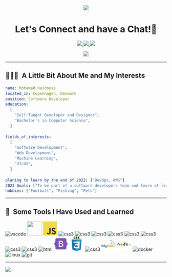 <p align="center">
  <img src="https://capsule-render.vercel.app/api?text=Hey Everyone!🕹️&animation=fadeIn&type=waving&color=gradient&height=100"/>
</p>

<h1 align="center">
  Let's Connect and have a Chat!💬
</h1>

<p align="center">
<a href="https://mihaidouss.github.io/">
  <img height="50" src="https://user-images.githubusercontent.com/46517096/166972883-f5f1d88c-0246-4374-88ac-ded0f2cf0699.png"/>
</a>
<a href="https://www.linkedin.com/in/mihaidouss/">
  <img height="50" src="https://user-images.githubusercontent.com/46517096/166973395-19676cd8-f8ec-4abf-83ff-da8243505b82.png"/>
</a>


<a href="https://www.instagram.com/mihaidouss/">
  <img height="50" src="https://user-images.githubusercontent.com/46517096/166974368-9798f39f-1f46-499c-b14e-81f0a3f83a06.png"/>
</a>
</p>

<p align="center">
  <img src= "https://i.giphy.com/media/q217GUnfKAmJlFcjBX/giphy.webp">
</p>

---

<h2> 👨🏻‍💻 &nbsp;A Little Bit About Me and My Interests</h2>

```yaml
name: Mohamad Haidouss
located_in: Copenhagen, Denmark
position: Software Developer
education:
  [
    "Self-Taught Developer and Designer",
    "Bachelor's in Computer Science",
  ]

fields_of_interests:
  [
    "Software Development",
    "Web Development",
    "Machine Learning",
    "UI/UX",
  ]
  
planing to learn by the end of 2022: ["DevOps, AWS"]
2023 Goals: ["To be part of a software developers team and learn at least 5 new Technologies."]
hobbies: ["Football", "Fishing", "Pets"]
```
  
---  
  
<h2> 🚀 &nbsp;Some Tools I Have Used and Learned</h2>
<p align="left">
<img src="https://cdn.jsdelivr.net/gh/devicons/devicon/icons/vscode/vscode-original.svg" alt="vscode" width="45" height="45"/>

<img src="https://cdn.jsdelivr.net/gh/devicons/devicon/icons/cplusplus/cplusplus-original.svg" width="45" height="45"/>
<img src="https://raw.githubusercontent.com/devicons/devicon/master/icons/javascript/javascript-original.svg" alt="javascript" width="45" height="45" />
<img src="https://cdn.jsdelivr.net/gh/devicons/devicon/icons/microsoftsqlserver/microsoftsqlserver-plain-wordmark.svg" alt="css3" width="45" height="45"  />
<img src="https://cdn.jsdelivr.net/gh/devicons/devicon/icons/jquery/jquery-original-wordmark.svg"  alt="css3" width="45" height="45" />
<img src="https://cdn.jsdelivr.net/gh/devicons/devicon/icons/typescript/typescript-plain.svg" alt="css3" width="45" height="45" />
<img src="https://cdn.jsdelivr.net/gh/devicons/devicon/icons/java/java-original-wordmark.svg" alt="css3" width="45" height="45" />
<img src="https://cdn.jsdelivr.net/gh/devicons/devicon/icons/dotnetcore/dotnetcore-original.svg" alt="css3" width="45" height="45" />
<img src="https://cdn.jsdelivr.net/gh/devicons/devicon/icons/github/github-original.svg"  alt="css3" width="45" height="45" />
<img src="https://cdn.jsdelivr.net/gh/devicons/devicon/icons/npm/npm-original-wordmark.svg"  alt="css3" width="45" height="45" />
<link rel="stylesheet" href="https://cdn.jsdelivr.net/gh/devicons/devicon@v2.15.1/devicon.min.css" alt="css3" width="45" height="45">



<img src="https://cdn.jsdelivr.net/gh/devicons/devicon/icons/visualstudio/visualstudio-plain.svg" alt="css3" width="45" height="45" />
<link rel="stylesheet" href="https://cdn.jsdelivr.net/gh/devicons/devicon@v2.15.1/devicon.min.css" alt="css3" width="45" height="45">


<img src="https://cdn.jsdelivr.net/gh/devicons/devicon/icons/html5/html5-original.svg" alt="html" width="45" height="45"/>
<img src="https://raw.githubusercontent.com/devicons/devicon/master/icons/bootstrap/bootstrap-plain.svg" alt="bootstrap" width="45" height="45" />
<img src="https://raw.githubusercontent.com/devicons/devicon/master/icons/css3/css3-original-wordmark.svg" alt="css3" width="45" height="45" />
<img src="https://cdn.jsdelivr.net/gh/devicons/devicon/icons/csharp/csharp-original.svg" alt="css3" width="45" height="45" />

<img src="https://raw.githubusercontent.com/devicons/devicon/master/icons/mysql/mysql-original-wordmark.svg" alt="mysql" width="45" height="45" />
<img src="https://raw.githubusercontent.com/devicons/devicon/master/icons/nodejs/nodejs-original-wordmark.svg" alt="nodejs" width="45" height="45" />
<img src="https://cdn.jsdelivr.net/gh/devicons/devicon/icons/docker/docker-original.svg" alt="docker" width="45" height="45"/>

<img src="https://cdn.jsdelivr.net/gh/devicons/devicon/icons/linux/linux-original.svg" alt="linux" width="45" height="45"/>       
<img src="https://cdn.jsdelivr.net/gh/devicons/devicon/icons/git/git-original.svg" alt="git" width="45" height="45"/>
</p>

---
<p align="left">
  <img src="https://capsule-render.vercel.app/api?type=waving&color=gradient&height=100&section=footer"/>
</p>
